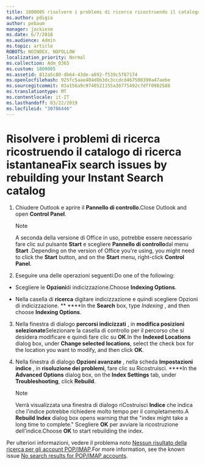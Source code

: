 ```yaml
---
title: 1800005 risolvere i problemi di ricerca ricostruendo il catalogo di ricerca istantanea
ms.author: pdigia
author: pebaum
manager: jackiesm
ms.date: 6/7/2018
ms.audience: Admin
ms.topic: article
ROBOTS: NOINDEX, NOFOLLOW
localization_priority: Normal
ms.collection: Adm_O365
ms.custom: 1800005
ms.assetid: 812a5c80-db64-43de-a892-f539c5f87174
ms.openlocfilehash: 925fc5aae484d0b3dc3ccdcd467598390a47aebe
ms.sourcegitcommit: 03a156a9c9740521155a30775492c7dff0982588
ms.translationtype: MT
ms.contentlocale: it-IT
ms.lasthandoff: 03/22/2019
ms.locfileid: "30786446"
---
```

# <a name="fix-search-issues-by-rebuilding-your-instant-search-catalog"></a><span data-ttu-id="5afd4-102">Risolvere i problemi di ricerca ricostruendo il catalogo di ricerca istantanea</span><span class="sxs-lookup"><span data-stu-id="5afd4-102">Fix search issues by rebuilding your Instant Search catalog</span></span>

1. <span data-ttu-id="5afd4-103">Chiudere Outlook e aprire il **Pannello di controllo**.</span><span class="sxs-lookup"><span data-stu-id="5afd4-103">Close Outlook and open **Control Panel**.</span></span>
    
    > [!NOTE]
    > <span data-ttu-id="5afd4-104">A seconda della versione di Office in uso, potrebbe essere necessario fare clic sul pulsante **Start** e scegliere **Pannello di controllo**dal menu **Start** .</span><span class="sxs-lookup"><span data-stu-id="5afd4-104">Depending on the version of Office you're using, you might need to click the **Start** button, and on the **Start** menu, right-click **Control Panel**.</span></span> 
  
2. <span data-ttu-id="5afd4-105">Eseguire una delle operazioni seguenti:</span><span class="sxs-lookup"><span data-stu-id="5afd4-105">Do one of the following:</span></span>
    
  - <span data-ttu-id="5afd4-106">Scegliere le **Opzioni**di indicizzazione.</span><span class="sxs-lookup"><span data-stu-id="5afd4-106">Choose **Indexing Options**.</span></span>
    
  - <span data-ttu-id="5afd4-107">Nella casella di **ricerca** digitare indicizzazione e quindi scegliere Opzioni di indicizzazione. \*\* \*\*\*\*</span><span class="sxs-lookup"><span data-stu-id="5afd4-107">In the **Search** box, type  *Indexing*  , and then choose **Indexing Options**.</span></span>
    
3. <span data-ttu-id="5afd4-108">Nella finestra di dialogo **percorsi indicizzati** , in **modifica posizioni selezionate**Selezionare la casella di controllo per il percorso che si desidera modificare e quindi fare clic su **OK**.</span><span class="sxs-lookup"><span data-stu-id="5afd4-108">In the **Indexed Locations** dialog box, under **Change selected locations**, select the check box for the location you want to modify, and then click **OK**.</span></span>
    
4. <span data-ttu-id="5afd4-109">Nella finestra di dialogo **Opzioni avanzate** , nella scheda **Impostazioni indice** , in **risoluzione dei problemi**, fare clic su Ricostruisci. \*\*\*\*</span><span class="sxs-lookup"><span data-stu-id="5afd4-109">In the **Advanced Options** dialog box, on the **Index Settings** tab, under **Troubleshooting**, click **Rebuild**.</span></span>
    
    > [!NOTE]
    > <span data-ttu-id="5afd4-110">Verrà visualizzata una finestra di dialogo riCostruisci **Indice** che indica che l'indice potrebbe richiedere molto tempo per il completamento.</span><span class="sxs-lookup"><span data-stu-id="5afd4-110">A **Rebuild Index** dialog box opens warning that the "index might take a long time to complete."</span></span> <span data-ttu-id="5afd4-111">Scegliere **OK** per avviare la ricostruzione dell'indice.</span><span class="sxs-lookup"><span data-stu-id="5afd4-111">Choose **OK** to start rebuilding the index.</span></span> 
  
<span data-ttu-id="5afd4-112">Per ulteriori informazioni, vedere il problema noto [Nessun risultato della ricerca per gli account POP/IMAP](https://support.office.com/article/51c9d2c7-a3db-4358-afdf-50d3a9e57039.aspx).</span><span class="sxs-lookup"><span data-stu-id="5afd4-112">For more information, see the known issue [No search results for POP/IMAP accounts](https://support.office.com/article/51c9d2c7-a3db-4358-afdf-50d3a9e57039.aspx).</span></span>
  

